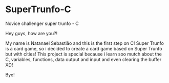 # SuperTrunfo-C
Novice challenger super trunfo -  C 

Hey guys, how are you?!

My name is Natanael Sebastião and this is the first step on C! 
Super Trunfo is a card game, so i decided to create a card game based on Super Trunfo but with cities! 
This project is special because i learn soo mutch about the C, variables, functions, data output and input and even clearing the buffer XD!

Bye!
